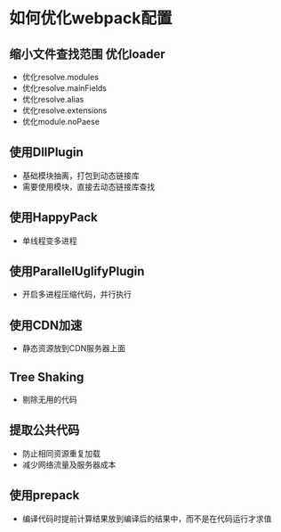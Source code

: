 # 如何优化webpack配置
## 缩⼩⽂件查找范围 优化loader
- 优化resolve.modules
- 优化resolve.mainFields
- 优化resolve.alias
- 优化resolve.extensions
- 优化module.noPaese
## 使⽤DllPlugin 
- 基础模块抽离，打包到动态链接库 
- 需要使⽤模块，直接去动态链接库查找
## 使⽤HappyPack 
- 单线程变多进程
## 使⽤ParallelUglifyPlugin 
- 开启多进程压缩代码，并⾏执⾏
## 使⽤CDN加速 
- 静态资源放到CDN服务器上⾯
## Tree Shaking 
- 剔除⽆⽤的代码
## 提取公共代码
- 防⽌相同资源重复加载 
- 减少⽹络流量及服务器成本
## 使⽤prepack 
- 编译代码时提前计算结果放到编译后的结果中，⽽不是在代码运⾏才求值